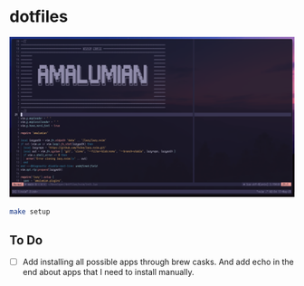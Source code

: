 # dotfiles

![Desktop Screenshot](.assets/desktop.png)

```bash
make setup
```

## To Do

- [ ] Add installing all possible apps through brew casks. And add echo in the end about apps that I need to install manually.

